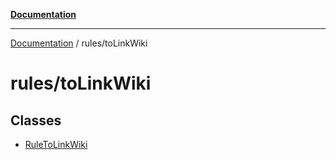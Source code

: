 [**Documentation**](https://raw.githubusercontent.com/Christian-Me/obsidian-front-matter-automate/main/doc/README.md)

***

[Documentation](https://raw.githubusercontent.com/Christian-Me/obsidian-front-matter-automate/main/doc/README.md) / rules/toLinkWiki

# rules/toLinkWiki

## Classes

- [RuleToLinkWiki](https://raw.githubusercontent.com/Christian-Me/obsidian-front-matter-automate/main/doc/rules/toLinkWiki/classes/RuleToLinkWiki.md)
